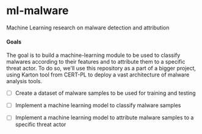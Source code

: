 # ml-malware
 Machine Learning research on malware detection and attribution

#### Goals

The goal is to build a machine-learning module to be used to classify malwares according to their features and to attribute them to a specific threat actor.
To do so, we'll use this repository as a part of a bigger project, using Karton tool from CERT-PL to deploy a vast architecture of malware analysis tools.

- [ ] Create a dataset of malware samples to be used for training and testing
- [ ] Implement a machine learning model to classify malware samples
- [ ] Implement a machine learning model to attribute malware samples to a specific threat actor

